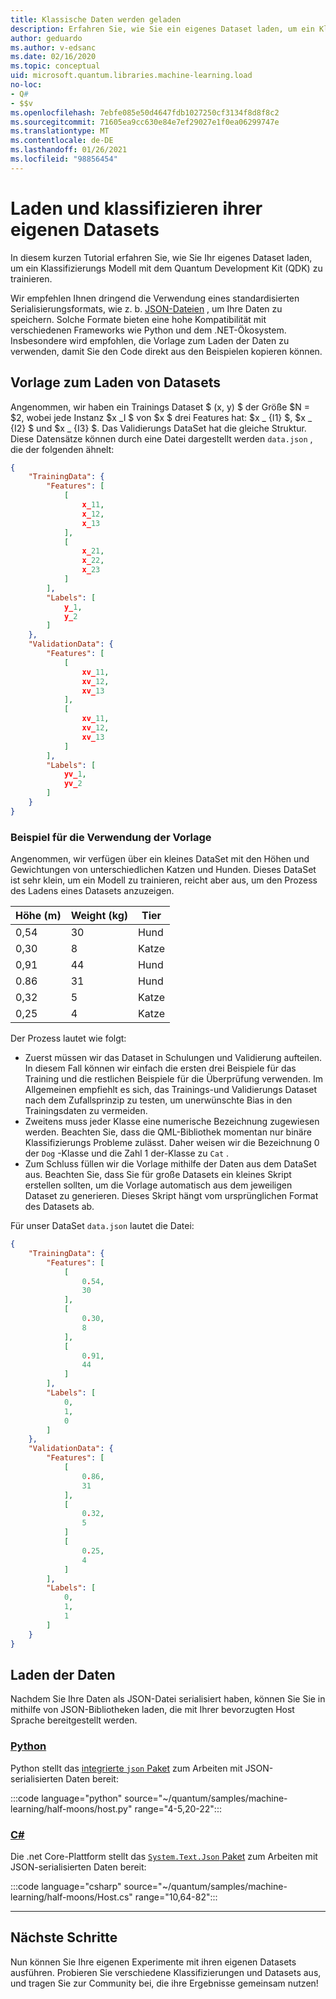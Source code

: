 ```yaml
---
title: Klassische Daten werden geladen
description: Erfahren Sie, wie Sie ein eigenes Dataset laden, um ein Klassifizierungs Modell mit dem Microsoft Quantum Development Kit (QDK) zu trainieren.
author: geduardo
ms.author: v-edsanc
ms.date: 02/16/2020
ms.topic: conceptual
uid: microsoft.quantum.libraries.machine-learning.load
no-loc:
- Q#
- $$v
ms.openlocfilehash: 7ebfe085e50d4647fdb1027250cf3134f8d8f8c2
ms.sourcegitcommit: 71605ea9cc630e84e7ef29027e1f0ea06299747e
ms.translationtype: MT
ms.contentlocale: de-DE
ms.lasthandoff: 01/26/2021
ms.locfileid: "98856454"
---
```

# <a name="load-and-classify-your-own-datasets"></a>Laden und klassifizieren ihrer eigenen Datasets

In diesem kurzen Tutorial erfahren Sie, wie Sie Ihr eigenes Dataset laden, um ein Klassifizierungs Modell mit dem Quantum Development Kit (QDK) zu trainieren.

Wir empfehlen Ihnen dringend die Verwendung eines standardisierten Serialisierungsformats, wie z. b. [JSON-Dateien](https://en.wikipedia.org/wiki/JSON) , um Ihre Daten zu speichern.
Solche Formate bieten eine hohe Kompatibilität mit verschiedenen Frameworks wie Python und dem .NET-Ökosystem.
Insbesondere wird empfohlen, die Vorlage zum Laden der Daten zu verwenden, damit Sie den Code direkt aus den Beispielen kopieren können.

## <a name="template-for-loading-your-datasets"></a>Vorlage zum Laden von Datasets

Angenommen, wir haben ein Trainings Dataset $ (x, y) $ der Größe $N = $2, wobei jede Instanz $x _I $ von $x $ drei Features hat: $x _ {I1} $, $x _ {I2} $ und $x _ {I3} $.
Das Validierungs DataSet hat die gleiche Struktur.
Diese Datensätze können durch eine Datei dargestellt werden `data.json` , die der folgenden ähnelt:

```json
{
    "TrainingData": {
        "Features": [
            [
                x_11,
                x_12,
                x_13
            ],
            [
                x_21,
                x_22,
                x_23
            ]
        ],
        "Labels": [
            y_1,
            y_2
        ]
    },
    "ValidationData": {
        "Features": [
            [
                xv_11,
                xv_12,
                xv_13
            ],
            [
                xv_11,
                xv_12,
                xv_13
            ]
        ],
        "Labels": [
            yv_1,
            yv_2
        ]
    }
}
```

### <a name="example-using-the-template"></a>Beispiel für die Verwendung der Vorlage

Angenommen, wir verfügen über ein kleines DataSet mit den Höhen und Gewichtungen von unterschiedlichen Katzen und Hunden. Dieses DataSet ist sehr klein, um ein Modell zu trainieren, reicht aber aus, um den Prozess des Ladens eines Datasets anzuzeigen.

| Höhe (m) | Weight (kg) | Tier |
|-----------|------------|--------|
| 0,54      | 30         | Hund    |
| 0,30      | 8          | Katze    |
| 0,91      | 44         | Hund    |
| 0.86      | 31          | Hund    |
| 0,32      | 5         | Katze    |
| 0,25      | 4          | Katze    |

Der Prozess lautet wie folgt:

- Zuerst müssen wir das Dataset in Schulungen und Validierung aufteilen. In diesem Fall können wir einfach die ersten drei Beispiele für das Training und die restlichen Beispiele für die Überprüfung verwenden. Im Allgemeinen empfiehlt es sich, das Trainings-und Validierungs Dataset nach dem Zufallsprinzip zu testen, um unerwünschte Bias in den Trainingsdaten zu vermeiden.
- Zweitens muss jeder Klasse eine numerische Bezeichnung zugewiesen werden. Beachten Sie, dass die QML-Bibliothek momentan nur binäre Klassifizierungs Probleme zulässt. Daher weisen wir die Bezeichnung 0 der `Dog` -Klasse und die Zahl 1 der-Klasse zu `Cat` .
- Zum Schluss füllen wir die Vorlage mithilfe der Daten aus dem DataSet aus. Beachten Sie, dass Sie für große Datasets ein kleines Skript erstellen sollten, um die Vorlage automatisch aus dem jeweiligen Dataset zu generieren. Dieses Skript hängt vom ursprünglichen Format des Datasets ab.

Für unser DataSet `data.json` lautet die Datei:

```json
{
    "TrainingData": {
        "Features": [
            [
                0.54,
                30
            ],
            [
                0.30,
                8
            ],
            [
                0.91,
                44
            ]
        ],
        "Labels": [
            0,
            1,
            0
        ]
    },
    "ValidationData": {
        "Features": [
            [
                0.86,
                31
            ],
            [
                0.32,
                5
            ]
            [
                0.25,
                4
            ]
        ],
        "Labels": [
            0,
            1,
            1
        ]
    }
}

```

## <a name="loading-the-data"></a>Laden der Daten

Nachdem Sie Ihre Daten als JSON-Datei serialisiert haben, können Sie Sie in mithilfe von JSON-Bibliotheken laden, die mit Ihrer bevorzugten Host Sprache bereitgestellt werden.

### <a name="python"></a>[Python](#tab/tabid-python)

Python stellt das [integrierte `json` Paket](https://docs.python.org/3.7/library/json.html) zum Arbeiten mit JSON-serialisierten Daten bereit:

:::code language="python" source="~/quantum/samples/machine-learning/half-moons/host.py" range="4-5,20-22":::

### <a name="c"></a>[C#](#tab/tabid-csharp)

Die .net Core-Plattform stellt das [ `System.Text.Json` Paket](https://www.nuget.org/packages/System.Text.Json) zum Arbeiten mit JSON-serialisierten Daten bereit:

:::code language="csharp" source="~/quantum/samples/machine-learning/half-moons/Host.cs" range="10,64-82":::

***

## <a name="next-steps"></a>Nächste Schritte

Nun können Sie Ihre eigenen Experimente mit ihren eigenen Datasets ausführen. Probieren Sie verschiedene Klassifizierungen und Datasets aus, und tragen Sie zur Community bei, die ihre Ergebnisse gemeinsam nutzen!
